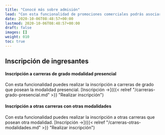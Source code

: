 ```yaml
---
title: "Conocé más sobre admisión"
lead: "Con esta funcionalidad de promociones comerciales podrás asociar descuentos y beneficios a los tickets de estudiantes según los criterios de aplicación que definas. Además, puedes consultar los tickets pendientes de pago y las promociones financieras y comerciales vinculadas con ellos."
date: 2020-10-06T08:48:57+00:00
lastmod: 2020-10-06T08:48:57+00:00
draft: false
images: []
weight: 010
toc: true
---
```


## Inscripción de ingresantes
#### Inscripción a carreras de grado modalidad presencial

Con esta funcionalidad puedes realizar la inscripción a carreras de grado que posean la modalidad presencial. [Inscripción →]({{< relref "/carreras-grado-presencial.md" >}} "Realizar inscripción")

#### Inscripción a otras carreras con otras modalidades

Con esta funcionalidad puedes realizar la inscripción a otras carreras que posean otra modalidad. [Inscripción →]({{< relref "/carreras-otras-modalidades.md" >}} "Realizar inscripción")
